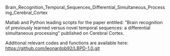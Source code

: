 Brain_Recognition_Temporal_Sequences_Differential_Simultaneous_Processing_Cerebral_Cortex


Matlab and Python leading scripts for the paper entitled:
"Brain recognition of previously learned versus novel temporal sequences: a differential simultaneous processing" published on Cerebral Cortex.

Additional relevant codes and functions are available here: https://github.com/leonardob92/LBPD-1.0.git
